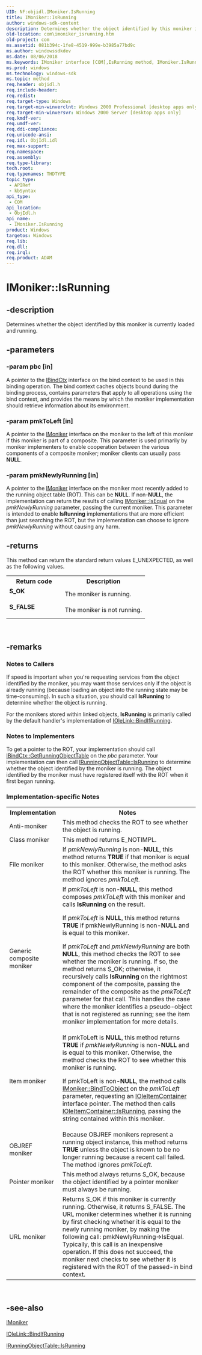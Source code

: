 ```yaml
---
UID: NF:objidl.IMoniker.IsRunning
title: IMoniker::IsRunning
author: windows-sdk-content
description: Determines whether the object identified by this moniker is currently loaded and running.
old-location: com\imoniker_isrunning.htm
old-project: com
ms.assetid: 081b394c-1fe8-4519-999e-b3985a77bd9c
ms.author: windowssdkdev
ms.date: 08/06/2018
ms.keywords: IMoniker interface [COM],IsRunning method, IMoniker.IsRunning, IMoniker::IsRunning, IsRunning, IsRunning method [COM], IsRunning method [COM],IMoniker interface, _com_imoniker_isrunning, com.imoniker_isrunning, objidl/IMoniker::IsRunning
ms.prod: windows
ms.technology: windows-sdk
ms.topic: method
req.header: objidl.h
req.include-header: 
req.redist: 
req.target-type: Windows
req.target-min-winverclnt: Windows 2000 Professional [desktop apps only]
req.target-min-winversvr: Windows 2000 Server [desktop apps only]
req.kmdf-ver: 
req.umdf-ver: 
req.ddi-compliance: 
req.unicode-ansi: 
req.idl: ObjIdl.idl
req.max-support: 
req.namespace: 
req.assembly: 
req.type-library: 
tech.root: 
req.typenames: THDTYPE
topic_type:
 - APIRef
 - kbSyntax
api_type:
 - COM
api_location:
 - ObjIdl.h
api_name:
 - IMoniker.IsRunning
product: Windows
targetos: Windows
req.lib: 
req.dll: 
req.irql: 
req.product: ADAM
---
```


# IMoniker::IsRunning


## -description


Determines whether the object identified by this moniker is currently loaded and running.


## -parameters




### -param pbc [in]

A pointer to the <a href="https://msdn.microsoft.com/e4c8abb5-0c89-44dd-8d95-efbfcc999b46">IBindCtx</a> interface on the bind context to be used in this binding operation. The bind context caches objects bound during the binding process, contains parameters that apply to all operations using the bind context, and provides the means by which the moniker implementation should retrieve information about its environment.


### -param pmkToLeft [in]

A pointer to the <a href="https://msdn.microsoft.com/17f4c1df-7a9c-42ef-a888-70cd8d85f070">IMoniker</a> interface on the moniker to the left of this moniker if this moniker is part of a composite. This parameter is used primarily by moniker implementers to enable cooperation between the various components of a composite moniker; moniker clients can usually pass <b>NULL</b>.


### -param pmkNewlyRunning [in]

A pointer to the <a href="https://msdn.microsoft.com/17f4c1df-7a9c-42ef-a888-70cd8d85f070">IMoniker</a> interface on the moniker most recently added to the running object table (ROT). This can be <b>NULL</b>. If non-<b>NULL</b>, the implementation can return the results of calling <a href="https://msdn.microsoft.com/0092e93e-d87d-4b3e-b8e1-40eeaf04c43b">IMoniker::IsEqual</a> on the <i>pmkNewlyRunning</i> parameter, passing the current moniker. This parameter is intended to enable <b>IsRunning</b> implementations that are more efficient than just searching the ROT, but the implementation can choose to ignore <i>pmkNewlyRunning</i> without causing any harm.


## -returns



This method can return the standard return values E_UNEXPECTED, as well as the following values.

<table>
<tr>
<th>Return code</th>
<th>Description</th>
</tr>
<tr>
<td width="40%">
<dl>
<dt><b>S_OK</b></dt>
</dl>
</td>
<td width="60%">
The moniker is running.

</td>
</tr>
<tr>
<td width="40%">
<dl>
<dt><b>S_FALSE</b></dt>
</dl>
</td>
<td width="60%">
The moniker is not running.

</td>
</tr>
</table>
 




## -remarks



<h3><a id="Notes_to_Callers"></a><a id="notes_to_callers"></a><a id="NOTES_TO_CALLERS"></a>Notes to Callers</h3>
If speed is important when you're requesting services from the object identified by the moniker, you may want those services only if the object is already running (because loading an object into the running state may be time-consuming). In such a situation, you should call <b>IsRunning</b> to determine whether the object is running.

For the monikers stored within linked objects, <b>IsRunning</b> is primarily called by the default handler's implementation of <a href="https://msdn.microsoft.com/791fbb3c-6b73-490c-a69b-ba58fd386de4">IOleLink::BindIfRunning</a>.

<h3><a id="Notes_to_Implementers"></a><a id="notes_to_implementers"></a><a id="NOTES_TO_IMPLEMENTERS"></a>Notes to Implementers</h3>
To get a pointer to the ROT, your implementation should call <a href="https://msdn.microsoft.com/26938d07-d772-4e72-a6aa-57dd2f2cece1">IBindCtx::GetRunningObjectTable</a> on the <i>pbc</i> parameter. Your implementation can then call <a href="https://msdn.microsoft.com/44564e70-b157-4f60-9b51-337613f6a4c9">IRunningObjectTable::IsRunning</a> to determine whether the object identified by the moniker is running. The object identified by the moniker must have registered itself with the ROT when it first began running.

<h3><a id="Implementation-specific_Notes"></a><a id="implementation-specific_notes"></a><a id="IMPLEMENTATION-SPECIFIC_NOTES"></a>Implementation-specific Notes</h3>
<table>
<tr>
<th>Implementation</th>
<th>Notes</th>
</tr>
<tr>
<td>Anti-moniker</td>
<td>
This method checks the ROT to see whether the object is running.

</td>
</tr>
<tr>
<td>Class moniker</td>
<td>
This method returns E_NOTIMPL.

</td>
</tr>
<tr>
<td>File moniker</td>
<td>
If <i>pmkNewlyRunning</i> is non-<b>NULL</b>, this method returns <b>TRUE</b> if that moniker is equal to this moniker. Otherwise, the method asks the ROT whether this moniker is running. The method ignores <i>pmkToLeft</i>.

</td>
</tr>
<tr>
<td>Generic composite moniker</td>
<td>
If <i>pmkToLeft</i> is non-<b>NULL</b>, this method composes <i>pmkToLeft</i> with this moniker and calls <b>IsRunning</b> on the result.

If <i>pmkToLeft</i> is <b>NULL</b>, this method returns <b>TRUE</b> if pmkNewlyRunning is non-<b>NULL</b> and is equal to this moniker.

If <i>pmkToLeft</i> and <i>pmkNewlyRunning</i> are both <b>NULL</b>, this method checks the ROT to see whether the moniker is running. If so, the method returns S_OK; otherwise, it recursively calls <b>IsRunning</b> on the rightmost component of the composite, passing the remainder of the composite as the <i>pmkToLeft</i> parameter for that call. This handles the case where the moniker identifies a pseudo-object that is not registered as running; see the item moniker implementation for more details.

</td>
</tr>
<tr>
<td>Item moniker</td>
<td>
If pmkToLeft is <b>NULL</b>, this method returns <b>TRUE</b> if <i>pmkNewlyRunning</i> is non-<b>NULL</b> and is equal to this moniker. Otherwise, the method checks the ROT to see whether this moniker is running.

If pmkToLeft is non-<b>NULL</b>, the method calls <a href="https://msdn.microsoft.com/b5ce39ff-3387-4f72-9aea-5a26eed3810c">IMoniker::BindToObject</a> on the <i>pmkToLeft</i> parameter, requesting an <a href="https://msdn.microsoft.com/fe306a36-da24-4b1e-ab42-359d37962d36">IOleItemContainer</a> interface pointer. The method then calls <a href="https://msdn.microsoft.com/7bbd7b58-b7ab-493e-8315-a35034ee2b7a">IOleItemContainer::IsRunning</a>, passing the string contained within this moniker.

</td>
</tr>
<tr>
<td>OBJREF moniker</td>
<td>
Because OBJREF monikers represent a running object instance, this method returns <b>TRUE</b> unless the object is known to be no longer running because a recent call failed. The method ignores <i>pmkToLeft</i>.

</td>
</tr>
<tr>
<td>Pointer moniker</td>
<td>
This method always returns S_OK, because the object identified by a pointer moniker must always be running.

</td>
</tr>
<tr>
<td>URL moniker</td>
<td>
Returns S_OK if this moniker is currently running. Otherwise, it returns S_FALSE. The URL moniker determines whether it is running by first checking whether it is equal to the newly running moniker, by making the following call: pmkNewlyRunning-&gt;IsEqual. Typically, this call is an inexpensive operation. If this does not succeed, the moniker next checks to see whether it is registered with the ROT of the passed-in bind context.

</td>
</tr>
</table>
 




## -see-also




<a href="https://msdn.microsoft.com/17f4c1df-7a9c-42ef-a888-70cd8d85f070">IMoniker</a>



<a href="https://msdn.microsoft.com/791fbb3c-6b73-490c-a69b-ba58fd386de4">IOleLink::BindIfRunning</a>



<a href="https://msdn.microsoft.com/44564e70-b157-4f60-9b51-337613f6a4c9">IRunningObjectTable::IsRunning</a>
 

 

